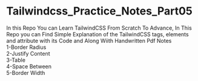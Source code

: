 # Tailwindcss_Practice_Notes_Part05
In this Repo You can Learn TailwindCSS From Scratch To Advance, In This Repo you can Find Simple Explanation of the TailwindCSS tags, elements and attribute with its Code and Along Wiith Handwritten Pdf Notes<br>
1-Border Radius<br>
2-Justify Content<br>
3-Table<br>
4-Space Between<br>
5-Border Width<br>
